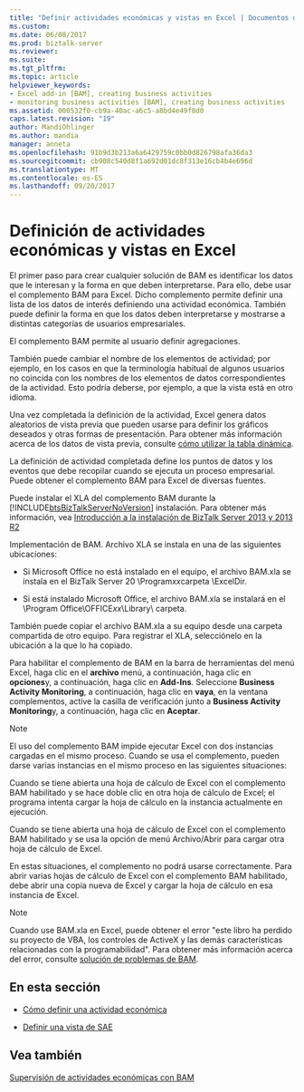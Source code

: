 ```yaml
---
title: "Definir actividades económicas y vistas en Excel | Documentos de Microsoft"
ms.custom: 
ms.date: 06/08/2017
ms.prod: biztalk-server
ms.reviewer: 
ms.suite: 
ms.tgt_pltfrm: 
ms.topic: article
helpviewer_keywords:
- Excel add-in [BAM], creating business activities
- monitoring business activities [BAM], creating business activities
ms.assetid: 000532f0-cb9a-40ac-a6c5-a8bd4e49f8d0
caps.latest.revision: "19"
author: MandiOhlinger
ms.author: mandia
manager: anneta
ms.openlocfilehash: 91b9d3b213a6a6429759c0bb0d826798afa36da3
ms.sourcegitcommit: cb908c540d8f1a692d01dc8f313e16cb4b4e696d
ms.translationtype: MT
ms.contentlocale: es-ES
ms.lasthandoff: 09/20/2017
---
```

# <a name="defining-business-activities-and-views-in-excel"></a>Definición de actividades económicas y vistas en Excel
El primer paso para crear cualquier solución de BAM es identificar los datos que le interesan y la forma en que deben interpretarse. Para ello, debe usar el complemento BAM para Excel. Dicho complemento permite definir una lista de los datos de interés definiendo una actividad económica. También puede definir la forma en que los datos deben interpretarse y mostrarse a distintas categorías de usuarios empresariales.  
  
 El complemento BAM permite al usuario definir agregaciones.  
  
 También puede cambiar el nombre de los elementos de actividad; por ejemplo, en los casos en que la terminología habitual de algunos usuarios no coincida con los nombres de los elementos de datos correspondientes de la actividad. Esto podría deberse, por ejemplo, a que la vista está en otro idioma.  
  
 Una vez completada la definición de la actividad, Excel genera datos aleatorios de vista previa que pueden usarse para definir los gráficos deseados y otras formas de presentación. Para obtener más información acerca de los datos de vista previa, consulte [cómo utilizar la tabla dinámica](../core/how-to-use-the-pivottable.md).  
  
 La definición de actividad completada define los puntos de datos y los eventos que debe recopilar cuando se ejecuta un proceso empresarial. Puede obtener el complemento BAM para Excel de diversas fuentes.  
  
 Puede instalar el XLA del complemento BAM durante la [!INCLUDE[btsBizTalkServerNoVersion](../includes/btsbiztalkservernoversion-md.md)] instalación. Para obtener más información, vea [Introducción a la instalación de BizTalk Server 2013 y 2013 R2](http://msdn.microsoft.com/library/8041926c-cfc9-4eaf-9c28-a2c6e8015bc5)  
  
 Implementación de BAM. Archivo XLA se instala en una de las siguientes ubicaciones:  
  
-   Si Microsoft Office no está instalado en el equipo, el archivo BAM.xla se instala en el BizTalk Server 20 \Program*xx*carpeta \ExcelDir\.  
  
-   Si está instalado Microsoft Office, el archivo BAM.xla se instalará en el \Program Office\OFFICE*xx*\Library\ carpeta.  
  
 También puede copiar el archivo BAM.xla a su equipo desde una carpeta compartida de otro equipo. Para registrar el XLA, selecciónelo en la ubicación a la que lo ha copiado.  
  
 Para habilitar el complemento de BAM en la barra de herramientas del menú Excel, haga clic en el **archivo** menú, a continuación, haga clic en **opciones**y, a continuación, haga clic en **Add-Ins**. Seleccione **Business Activity Monitoring**, a continuación, haga clic en **vaya**, en la ventana complementos, active la casilla de verificación junto a **Business Activity Monitoring**y, a continuación, haga clic en **Aceptar**.  
  
> [!NOTE]
>  El uso del complemento BAM impide ejecutar Excel con dos instancias cargadas en el mismo proceso.  Cuando se usa el complemento, pueden darse varias instancias en el mismo proceso en las siguientes situaciones:  
>   
>  Cuando se tiene abierta una hoja de cálculo de Excel con el complemento BAM habilitado y se hace doble clic en otra hoja de cálculo de Excel; el programa intenta cargar la hoja de cálculo en la instancia actualmente en ejecución.  
>   
>  Cuando se tiene abierta una hoja de cálculo de Excel con el complemento BAM habilitado y se usa la opción de menú Archivo/Abrir para cargar otra hoja de cálculo de Excel.  
  
 En estas situaciones, el complemento no podrá usarse correctamente. Para abrir varias hojas de cálculo de Excel con el complemento BAM habilitado, debe abrir una copia nueva de Excel y cargar la hoja de cálculo en esa instancia de Excel.  
  
> [!NOTE]
>  Cuando use BAM.xla en Excel, puede obtener el error "este libro ha perdido su proyecto de VBA, los controles de ActiveX y las demás características relacionadas con la programabilidad". Para obtener más información acerca del error, consulte [solución de problemas de BAM](../core/troubleshooting-bam.md).  
  
## <a name="in-this-section"></a>En esta sección  
  
-   [Cómo definir una actividad económica](../core/how-to-define-a-business-activity.md)  
  
-   [Definir una vista de SAE](../core/defining-a-bam-view.md)  
  
## <a name="see-also"></a>Vea también  
 [Supervisión de actividades económicas con BAM](../core/monitoring-business-activities-with-bam.md)